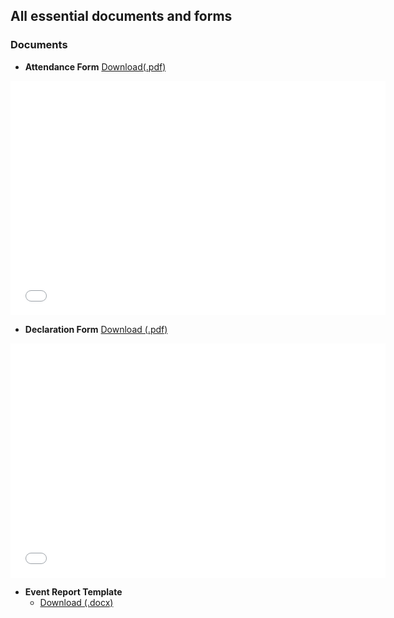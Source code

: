 ## All essential documents and forms

### Documents
- **Attendance Form** <a href="./_media/documents/attendance_form.pdf" download> Download(.pdf)</a>
<embed src="./_media/documents/attendance_form.pdf" width="600" height="375"  type="application/pdf">

- **Declaration Form** <a href="./_media/documents/declaration_form.pdf" download> Download (.pdf)</a>
<embed src="./_media/documents/declaration_form.pdf" width="600" height="375"  type="application/pdf">

- **Event Report Template**
    - <a href="./_media/documents/event_report.docx" download> Download (.docx)</a>
